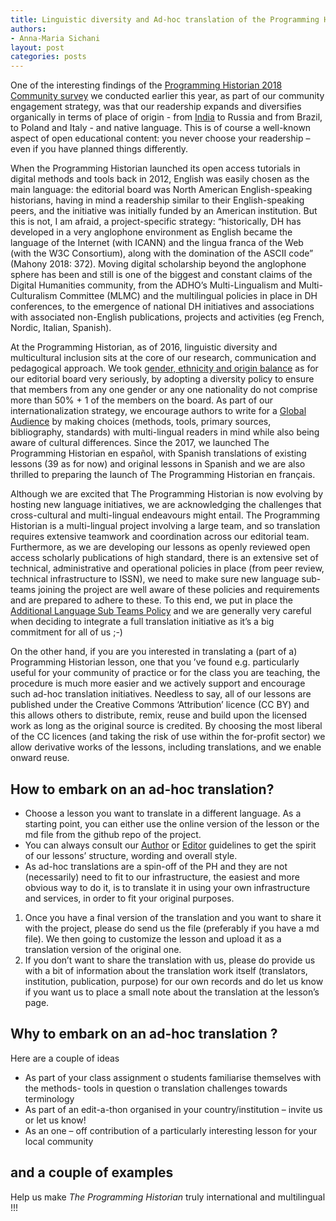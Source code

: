 ```yaml
---
title: Linguistic diversity and Ad-hoc translation of the Programming Historian’s lessons
authors: 
- Anna-Maria Sichani
layout: post
categories: posts
---
```


One of the interesting findings of the [Programming Historian 2018 Community survey](/posts/programming-historian-community-survey) we conducted earlier this year, as part of our community engagement strategy, was that our readership expands and diversifies organically in terms of place of origin - from [India](/posts/programming-historian-india) to Russia and from Brazil, to Poland and Italy - and native language. This is of course a well-known aspect of open educational content: you never choose your readership – even if you have planned things differently.

When the Programming Historian launched its open access tutorials in digital methods and tools back in 2012, English was easily chosen as the main language: the editorial board was North American English-speaking historians, having in mind a readership similar to their English-speaking peers, and the initiative was initially funded by an American institution. 
But this is not, I am afraid, a project-specific strategy: “historically, DH has developed in a very anglophone environment as English became the language of the Internet (with ICANN) and the lingua franca of the Web (with the W3C Consortium), along with the domination of the ASCII code” (Mahony 2018: 372). Moving digital scholarship beyond the anglophone sphere has been and still is one of the biggest and constant claims of the Digital Humanities community, from the ADHO’s Multi-Lingualism and Multi-Culturalism Committee (MLMC) and the multilingual policies in place in DH conferences, to the emergence of national DH initiatives and associations with associated non-English publications, projects and activities (eg French, Nordic, Italian, Spanish). 

At the Programming Historian, as of 2016, linguistic diversity and multicultural inclusion sits at the core of our research, communication and pedagogical approach. We took [gender, ethnicity and origin balance](/posts/PH-commitment-to-diversity) as for our editorial board very seriously, by adopting a diversity policy to ensure that members from any one gender or any one nationality do not comprise more than 50% + 1 of the members on the board. As part of our internationalization strategy, we encourage authors to write for a [Global Audience](/en/author-guidelines) by making choices (methods, tools, primary sources, bibliography, standards) with multi-lingual readers in mind while also being aware of cultural differences. Since the 2017, we launched The Programming Historian en español, with Spanish translations of existing lessons (39 as for now) and original lessons in Spanish and we are also thrilled to preparing the launch of The Programming Historian en français. 

Although we are excited that The Programming Historian is now evolving by hosting new language initiatives, we are acknowledging the challenges that cross-cultural and multi-lingual endeavours might entail. The Programming Historian is a multi-lingual project involving a large team, and so translation requires extensive teamwork and coordination across our editorial team. Furthermore, as we are developing our lessons as openly reviewed open access scholarly publications of high standard, there is an extensive set of technical, administrative and operational policies in place (from peer review, technical infrastructure to ISSN), we need to make sure new language sub-teams joining the project are well aware of these policies and requirements and are prepared to adhere to these. To this end, we put in place the [Additional Language Sub Teams Policy](https://github.com/programminghistorian/jekyll/wiki/Additional-Language-Sub-Teams-Policy) and we are generally very careful when deciding to integrate a full translation initiative as it’s a big commitment for all of us ;-)

On the other hand, if you are you interested in translating a (part of a) Programming Historian lesson, one that you ’ve found e.g. particularly useful for your community of practice or for the class you are teaching, the procedure is much more easier and we actively support and encourage such ad-hoc translation initiatives. Needless to say, all of our lessons are published under the Creative Commons ‘Attribution’ licence (CC BY) and this allows others to distribute, remix, reuse and build upon the licensed work as long as the original source is credited. By choosing the most liberal of the CC licences (and taking the risk of use within the for-profit sector) we allow derivative works of the lessons, including translations, and we enable onward reuse.

## How to embark on an ad-hoc translation? 
- Choose a lesson you want to translate in a different language. As a starting point, you can either use the online version of the lesson or the md file from the github repo of the project.
-	You can always consult our [Author](/en/author-guidelines) or [Editor](/en/editor-guidelines) guidelines to get the spirit of our lessons’ structure, wording and overall style.
-	As ad-hoc translations are a spin-off of the PH and they are not (necessarily) need to fit to our infrastructure, the easiest and more obvious way to do it, is to translate it in using your own infrastructure and services, in order to fit your original purposes.
1.	Once you have a final version of the translation and you want to share it with the project, please do send us the file (preferably if you have a md file). We then going to customize the lesson and upload it as a translation version of the original one.
2.	If you don’t want to share the translation with us, please do provide us with a bit of information about the translation work itself (translators, institution, publication, purpose) for our own records and do let us know if you want us to place a small note about the translation at the lesson’s page.

## Why to embark on an ad-hoc translation ? 
Here are a couple of ideas 
-	As part of your class assignment 
o	students familiarise themselves with the methods- tools in question
o	translation challenges towards terminology 
-	As part of an edit-a-thon organised in your country/institution – invite us or let us know!
-	As an one – off contribution of a particularly interesting lesson for your local community

## and a couple of examples 




Help us make _The Programming Historian_ truly international and multilingual !!!


